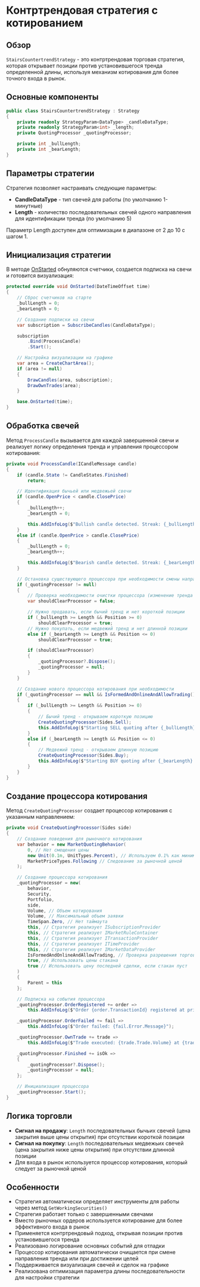 # Контртрендовая стратегия с котированием

## Обзор

`StairsCountertrendStrategy` - это контртрендовая торговая стратегия, которая открывает позиции против установившегося тренда определенной длины, используя механизм котирования для более точного входа в рынок.

## Основные компоненты

```cs
public class StairsCountertrendStrategy : Strategy
{
    private readonly StrategyParam<DataType> _candleDataType;
    private readonly StrategyParam<int> _length;
    private QuotingProcessor _quotingProcessor;

    private int _bullLength;
    private int _bearLength;
}
```

## Параметры стратегии

Стратегия позволяет настраивать следующие параметры:

- **CandleDataType** - тип свечей для работы (по умолчанию 1-минутные)
- **Length** - количество последовательных свечей одного направления для идентификации тренда (по умолчанию 5)

Параметр Length доступен для оптимизации в диапазоне от 2 до 10 с шагом 1.

## Инициализация стратегии

В методе [OnStarted](xref:StockSharp.Algo.Strategies.Strategy.OnStarted(System.DateTimeOffset)) обнуляются счетчики, создается подписка на свечи и готовится визуализация:

```cs
protected override void OnStarted(DateTimeOffset time)
{
    // Сброс счетчиков на старте
    _bullLength = 0;
    _bearLength = 0;

    // Создание подписки на свечи
    var subscription = SubscribeCandles(CandleDataType);

    subscription
        .Bind(ProcessCandle)
        .Start();

    // Настройка визуализации на графике
    var area = CreateChartArea();
    if (area != null)
    {
        DrawCandles(area, subscription);
        DrawOwnTrades(area);
    }

    base.OnStarted(time);
}
```

## Обработка свечей

Метод `ProcessCandle` вызывается для каждой завершенной свечи и реализует логику определения тренда и управления процессором котирования:

```cs
private void ProcessCandle(ICandleMessage candle)
{
    if (candle.State != CandleStates.Finished)
        return;

    // Идентификация бычьей или медвежьей свечи
    if (candle.OpenPrice < candle.ClosePrice)
    {
        _bullLength++;
        _bearLength = 0;

        this.AddInfoLog($"Bullish candle detected. Streak: {_bullLength}");
    }
    else if (candle.OpenPrice > candle.ClosePrice)
    {
        _bullLength = 0;
        _bearLength++;

        this.AddInfoLog($"Bearish candle detected. Streak: {_bearLength}");
    }

    // Остановка существующего процессора при необходимости смены направления
    if (_quotingProcessor != null)
    {
        // Проверка необходимости очистки процессора (изменение тренда или позиции)
        var shouldClearProcessor = false;

        // Нужно продавать, если бычий тренд и нет короткой позиции
        if (_bullLength >= Length && Position >= 0)
            shouldClearProcessor = true;
        // Нужно покупать, если медвежий тренд и нет длинной позиции
        else if (_bearLength >= Length && Position <= 0)
            shouldClearProcessor = true;

        if (shouldClearProcessor)
        {
            _quotingProcessor?.Dispose();
            _quotingProcessor = null;
        }
    }

    // Создание нового процессора котирования при необходимости
    if (_quotingProcessor == null && IsFormedAndOnlineAndAllowTrading())
    {
        if (_bullLength >= Length && Position >= 0)
        {
            // Бычий тренд - открываем короткую позицию
            CreateQuotingProcessor(Sides.Sell);
            this.AddInfoLog($"Starting SELL quoting after {_bullLength} bullish candles");
        }
        else if (_bearLength >= Length && Position <= 0)
        {
            // Медвежий тренд - открываем длинную позицию
            CreateQuotingProcessor(Sides.Buy);
            this.AddInfoLog($"Starting BUY quoting after {_bearLength} bearish candles");
        }
    }
}
```

## Создание процессора котирования

Метод `CreateQuotingProcessor` создает процессор котирования с указанным направлением:

```cs
private void CreateQuotingProcessor(Sides side)
{
    // Создание поведения для рыночного котирования
    var behavior = new MarketQuotingBehavior(
        0, // Нет смещения цены
        new Unit(0.1m, UnitTypes.Percent), // Используем 0.1% как минимальное отклонение
        MarketPriceTypes.Following // Следование за рыночной ценой
    );

    // Создание процессора котирования
    _quotingProcessor = new(
        behavior,
        Security,
        Portfolio,
        side,
        Volume, // Объем котирования
        Volume, // Максимальный объем заявки
        TimeSpan.Zero, // Нет таймаута
        this, // Стратегия реализует ISubscriptionProvider
        this, // Стратегия реализует IMarketRuleContainer
        this, // Стратегия реализует ITransactionProvider
        this, // Стратегия реализует ITimeProvider
        this, // Стратегия реализует IMarketDataProvider
        IsFormedAndOnlineAndAllowTrading, // Проверка разрешения торговли
        true, // Использовать цены стакана
        true // Использовать цену последней сделки, если стакан пуст
    )
    {
        Parent = this
    };

    // Подписка на события процессора
    _quotingProcessor.OrderRegistered += order =>
        this.AddInfoLog($"Order {order.TransactionId} registered at price {order.Price}");

    _quotingProcessor.OrderFailed += fail =>
        this.AddInfoLog($"Order failed: {fail.Error.Message}");

    _quotingProcessor.OwnTrade += trade =>
        this.AddInfoLog($"Trade executed: {trade.Trade.Volume} at {trade.Trade.Price}");

    _quotingProcessor.Finished += isOk =>
    {
        _quotingProcessor?.Dispose();
        _quotingProcessor = null;
    };

    // Инициализация процессора
    _quotingProcessor.Start();
}
```

## Логика торговли

- **Сигнал на продажу**: `Length` последовательных бычьих свечей (цена закрытия выше цены открытия) при отсутствии короткой позиции
- **Сигнал на покупку**: `Length` последовательных медвежьих свечей (цена закрытия ниже цены открытия) при отсутствии длинной позиции
- Для входа в рынок используется процессор котирования, который следует за рыночной ценой

## Особенности

- Стратегия автоматически определяет инструменты для работы через метод `GetWorkingSecurities()`
- Стратегия работает только с завершенными свечами
- Вместо рыночных ордеров используется котирование для более эффективного входа в рынок
- Применяется контртрендовый подход, открывая позиции против установившегося тренда
- Реализовано логирование основных событий для отладки
- Процессор котирования автоматически очищается при смене направления тренда или при достижении целей
- Поддерживается визуализация свечей и сделок на графике
- Реализована оптимизация параметра длины последовательности для настройки стратегии